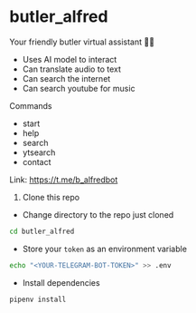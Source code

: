 # butler_alfred
Your friendly butler virtual assistant 👨‍💼
- Uses AI model to interact
- Can translate audio to text
- Can search the internet
- Can search youtube for music

Commands
- start
- help
- search
- ytsearch
- contact

Link: https://t.me/b_alfredbot

1. Clone this repo
-  Change directory to the repo just cloned
```sh
cd butler_alfred
```

-  Store your `token` as an environment variable
```sh
echo "<YOUR-TELEGRAM-BOT-TOKEN>" >> .env
```

-  Install dependencies
```sh
pipenv install
```